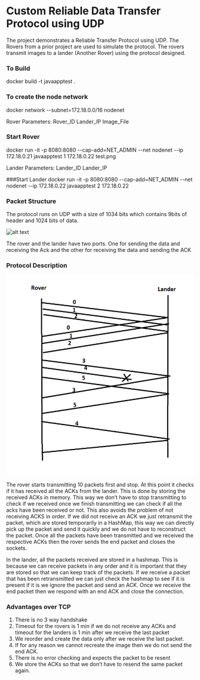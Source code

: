 # Custom Reliable Data Transfer Protocol using UDP

The project demonstrates a Reliable Transfer Protocol using UDP. The Rovers from a prior project are used to simulate the protocol. The rovers transmit images to a lander (Another Rover) using the protocol designed.

### To Build
docker build -t javaapptest .

### To create the node network
docker network --subnet=172.18.0.0/16 nodenet

Rover Parameters: 
    Rover_ID
    Lander_IP
    Image_File

### Start Rover
docker run -it -p 8080:8080 --cap-add=NET_ADMIN --net nodenet --ip 172.18.0.21 javaapptest 1 172.18.0.22 test.png

Lander Parameters:
    Lander_ID
    Lander_IP


###Start Lander
docker run -it -p 8080:8080 --cap-add=NET_ADMIN --net nodenet --ip 172.18.0.22 javaapptest 2 172.18.0.22

### Packet Structure

The protocol runs on UDP with a size of 1034 bits which contains 9bits of header and 1024 bits of data.

 ![alt text](Packet-structure.png "Image")

The rover and the lander have two ports. One for sending the data and receiving the Ack and the other for receiving the data and sending the ACK

### Protocol Description

 ![alt text](Flow-diagram.png "Image")

The rover starts transmitting 10 packets first and stop. At this point it checks if it has received all the ACKs from the lander. This is done by storing the received ACKs in memory. This way we don’t have to stop transmitting to check if we received once we finish transmitting we can check if all the acks have been received or not. This also avoids the problem of not receiving ACKS in order. If we did not receive an ACK we just retransmit the packet, which are stored temporarily in a HashMap, this way we can directly pick up the packet and send it quickly and we do not have to reconstruct the packet. Once all the packets have been transmitted and we received the respective ACKs then the rover sends the end packet and closes the sockets.

In the lander, all the packets received are stored in a hashmap. This is because we can receive packets in any order and it is important that they are stored so that we can keep track of the packets. If we receive a packet that has been retransmitted we can just check the hashmap to see if it is present if it is we ignore the packet and send an ACK. Once we receive the end packet then we respond with an end ACK and close the connection.

### Advantages over TCP

1. There is no 3 way handshake
2. Timeout for the rovers is 1 min if we do not receive any ACKs and timeout for the landers is 1 min after we receive the last packet
3. We reorder and create the data only after we receive the last packet.
4. If for any reason we cannot recreate the image then we do not send the end ACK.
5. There is no error checking and expects the packet to be resent
6. We store the ACKs so that we don’t have to resend the same packet again.